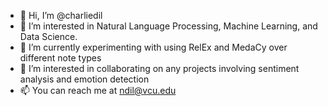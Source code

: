 - 👋 Hi, I’m @charliedil
- 👀 I’m interested in Natural Language Processing, Machine Learning, and Data Science.
- 🌱 I’m currently experimenting with using RelEx and MedaCy over different note types
- 💞️ I’m interested in collaborating on any projects involving sentiment analysis and emotion detection
- 📫 You can reach me at ndil@vcu.edu

<!---
nehadil/nehadil is a ✨ special ✨ repository because its `README.md` (this file) appears on your GitHub profile.
You can click the Preview link to take a look at your changes.
--->
